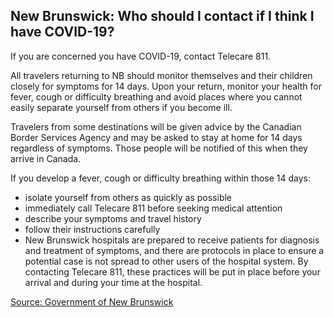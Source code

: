 ## New Brunswick: Who should I contact if I think I have COVID-19?

If you are concerned you have COVID-19, contact Telecare 811.

All travelers returning to NB should monitor themselves and their children closely for symptoms for 14 days. Upon your return, monitor your health for fever, cough or difficulty breathing and avoid places where you cannot easily separate yourself from others if you become ill.

Travelers from some destinations will be given advice by the Canadian Border Services Agency and may be asked to stay at home for 14 days regardless of symptoms. Those people will be notified of this when they arrive in Canada.

If you develop a fever, cough or difficulty breathing within those 14 days:

- isolate yourself from others as quickly as possible
- immediately call Telecare 811 before seeking medical attention
- describe your symptoms and travel history
- follow their instructions carefully
- New Brunswick hospitals are prepared to receive patients for diagnosis and treatment of symptoms, and there are protocols in place to ensure a potential case is not spread to other users of the hospital system. By contacting Telecare 811, these practices will be put in place before your arrival and during your time at the hospital.

[Source: Government of New Brunswick](https://www2.gnb.ca/content/gnb/en/departments/ocmoh/cdc/content/respiratory_diseases/coronavirus.html)
